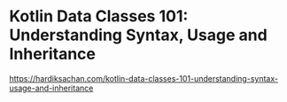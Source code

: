 # Kotlin Data Classes 101: Understanding Syntax, Usage and Inheritance 
 <https://hardiksachan.com/kotlin-data-classes-101-understanding-syntax-usage-and-inheritance>